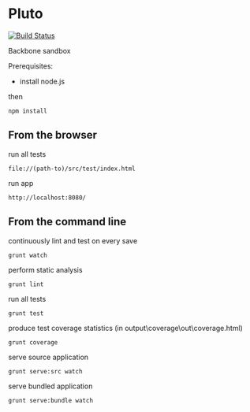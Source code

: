 Pluto
=====

[![Build Status](https://travis-ci.org/larsthorup/pluto.png)](https://travis-ci.org/larsthorup/pluto)

Backbone sandbox

Prerequisites:

* install node.js

then

    npm install


From the browser
----------------

run all tests

    file://(path-to)/src/test/index.html

run app

    http://localhost:8080/


From the command line
---------------------

continuously lint and test on every save

    grunt watch

perform static analysis

    grunt lint

run all tests

    grunt test

produce test coverage statistics (in output\coverage\out\coverage.html)

    grunt coverage

serve source application

    grunt serve:src watch

serve bundled application

    grunt serve:bundle watch